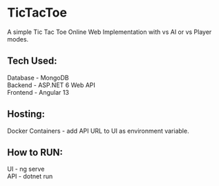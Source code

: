 # TicTacToe
A simple Tic Tac Toe Online Web Implementation with vs AI or vs Player modes.

## Tech Used:
Database - MongoDB \
Backend - ASP.NET 6 Web API \
Frontend - Angular 13

## Hosting:
Docker Containers - add API URL to UI as environment variable.

## How to RUN:
UI - ng serve \
API - dotnet run
